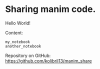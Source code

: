 # Sharing manim code.

Hello World! 


Content:

```{toctree}
my_notebook
another_notebook
```

Repository on GitHub:  
<https://github.com/kolibril13/manim_share>







